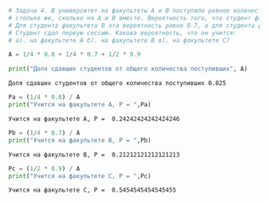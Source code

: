 ```python
# Задача 4. В университет на факультеты A и B поступило равное количество студентов, а на факультет C студентов поступило 
# столько же, сколько на A и B вместе. Вероятность того, что студент факультета A сдаст первую сессию, равна 0.8. 
# Для студента факультета B эта вероятность равна 0.7, а для студента факультета C - 0.9. 
# Студент сдал первую сессию. Какова вероятность, что он учится: 
# a). на факультете A б). на факультете B в). на факультете C?
```


```python
A = 1/4 * 0.8 + 1/4 * 0.7 + 1/2 * 0.9

print("Доля сдавших студентов от общего количества поступивших", A)

```

    Доля сдавших студентов от общего количества поступивших 0.825
    


```python
Pa = (1/4 * 0.8) / A
print("Учится на факультете A, P = ",Pa)
```

    Учится на факультете A, P =  0.24242424242424246
    


```python
Pb = (1/4 * 0.7) / A
print("Учится на факультете B, P = ",Pb)
```

    Учится на факультете B, P =  0.21212121212121213
    


```python
Pc = (1/2 * 0.9) / A
print("Учится на факультете C, P = ",Pc)
```

    Учится на факультете C, P =  0.5454545454545455
    


```python

```
